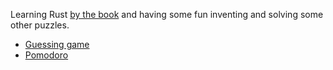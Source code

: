 Learning Rust [by the book](https://doc.rust-lang.org/stable/book/) and having some fun inventing and solving some other puzzles.

* [Guessing game](./src/bin/guess.rs)
* [Pomodoro](./src/bin/pomodoro.rs)